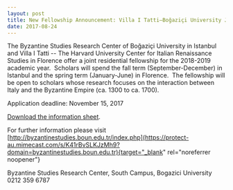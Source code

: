 ```yaml
---
layout: post
title: New Fellowship Announcement: Villa I Tatti–Boğaziçi University Joint Postdoctoral Fellowship
date: 2017-08-24
---
```


The Byzantine Studies Research Center of Boğaziçi University in Istanbul
and Villa I Tatti -- The Harvard University Center for Italian
Renaissance Studies in Florence offer a joint residential fellowship for
the 2018-2019 academic year.  Scholars will spend the fall term
(September-December) in Istanbul and the spring term (January-June) in
Florence.  The fellowship will be open to scholars whose research
focuses on the interaction between Italy and the Byzantine Empire (ca.
1300 to ca. 1700).

Application deadline: November 15,
2017

[Download the information
sheet](http://www.aabs.org.au/wp-content/uploads/2017/08/ITatti-BU-JointPostdoc_2018-2019.pdf).

For
further information please visit
[http://byzantinestudies.boun.edu.tr/index.php](https://protect-au.mimecast.com/s/K41rBvSLKJzMh9?domain=byzantinestudies.boun.edu.tr){target="_blank"
rel="noreferrer noopener"}

Byzantine Studies Research
Center,
South Campus, Bogazici University
0212 359 6787
